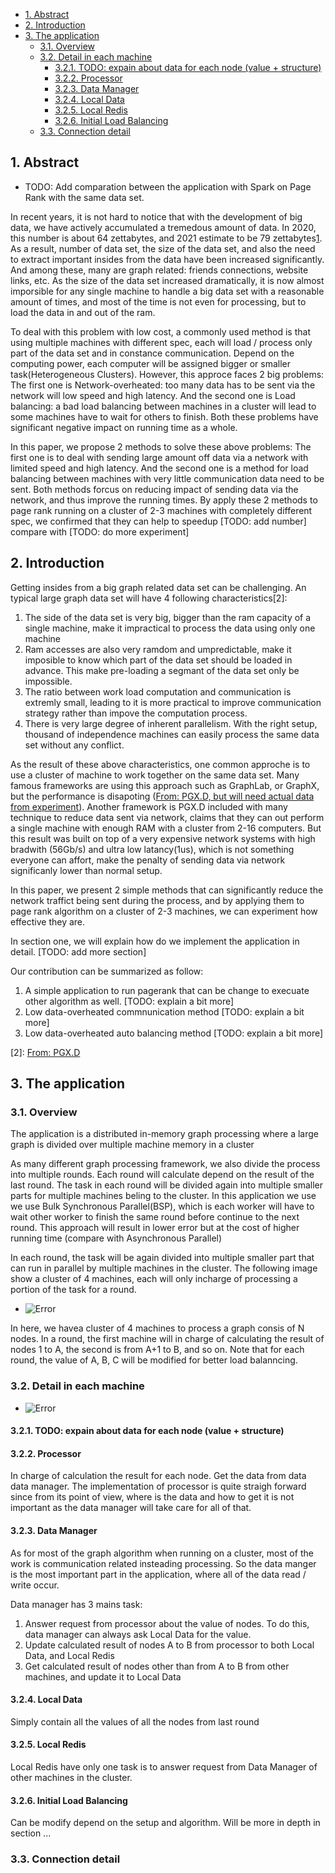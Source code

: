 - [1. Abstract](#1-abstract)
- [2. Introduction](#2-introduction)
- [3. The application](#3-the-application)
  - [3.1. Overview](#31-overview)
  - [3.2. Detail in each machine](#32-detail-in-each-machine)
    - [3.2.1. TODO: expain about data for each node (value + structure)](#321-todo-expain-about-data-for-each-node-value--structure)
    - [3.2.2. Processor](#322-processor)
    - [3.2.3. Data Manager](#323-data-manager)
    - [3.2.4. Local Data](#324-local-data)
    - [3.2.5. Local Redis](#325-local-redis)
    - [3.2.6. Initial Load Balancing](#326-initial-load-balancing)
  - [3.3. Connection detail](#33-connection-detail)

## 1. Abstract

+ TODO: Add comparation between the application with Spark on Page Rank with the same data set.

In recent years, it is not hard to notice that with the development of big data, we have actively accumulated a tremedous amount of data. In 2020, this number is about 64 zettabytes, and 2021 estimate to be 79 zettabytes[1]. As a result, number of data set, the size of the data set, and also the need to extract important insides from the data have been increased significantly. And among these, many are graph related: friends connections, website links, etc. As the size of the data set increased dramatically, it is now almost imporsible for any single machine to handle a big data set with a reasonable amount of times, and most of the time is not even for processing, but to load the data in and out of the ram.

To deal with this problem with low cost, a commonly used method is that using multiple machines with different spec, each will load / process only part of the data set and in constance communication. Depend on the computing power, each computer will be assigned bigger or smaller task(Heterogeneous Clusters). However, this approce faces 2 big problems: The first one is Network-overheated: too many data has to be sent via the network will low speed and high latency. And the second one is Load balancing: a bad load balancing between machines in a cluster will lead to some machines have to wait for others to finish. Both these problems have significant negative impact on running time as a whole.

In this paper, we propose 2 methods to solve these above problems: The first one is to deal with sending large amount off data via a network with limited speed and high latency. And the second one is a method for load balancing between machines with very little communication data need to be sent. Both methods forcus on reducing impact of sending data via the network, and thus improve the running times. By apply these 2 methods to page rank running on a cluster of 2-3 machines with completely different spec, we confirmed that they can help to speedup [TODO: add number] compare with [TODO: do more experiment]

[1]: https://www.statista.com/statistics/871513/worldwide-data-created/

## 2. Introduction

Getting insides from a big graph related data set can be challenging. An typical large graph data set will have 4 following characteristics[2]:
  1. The side of the data set is very big, bigger than the ram capacity of a single machine, make it impractical to process the data using only one machine
  2. Ram accesses are also very ramdom and umpredictable, make it imposible to know which part of the data set should be loaded in advance. This make pre-loading a segmant of the data set only be impossible.
  3. The ratio between work load computation and communication is extremly small, leading to it is more practical to improve communication strategy rather than impove the computation process.
  4. There is very large degree of inherent parallelism. With the right setup, thousand of independence machines can easily process the same data set without any conflict.

As the result of these above characteristics, one common approche is to use a cluster of machine to work together on the same data set. Many famous frameworks are using this approach such as GraphLab, or GraphX, but the performance is disapoting ([From: PGX.D, but will need actual data from experiment](../paper/PGX.D.pdf)). Another framework is PGX.D included with many technique to reduce data sent via network, claims that they can out perform a single machine with enough RAM with a cluster from 2-16 computers. But this result was built on top of a very expensive network systems with high bradwith (56Gb/s) and ultra low latancy(1us), which is not something everyone can affort, make the penalty of sending data via network significanly lower than normal setup.

In this paper, we present 2 simple methods that can significantly reduce the network traffict being sent during the process, and by applying them to page rank algorithm on a cluster of 2-3 machines, we can experiment how effective they are.

In section one, we will explain how do we implement the application in detail.
[TODO: add more section] 

Our contribution can be summarized as follow:

1. A simple application to run pagerank that can be change to execuate other algorithm as well. [TODO: explain a bit more]
2. Low data-overheated commnunication method [TODO: explain a bit more]
3. Low data-overheated auto balancing method [TODO: explain a bit more]

[2]: [From: PGX.D](../paper/PGX.D.pdf)

## 3. The application

### 3.1. Overview


The application is a distributed in-memory graph processing where a large graph is divided over multiple machine memory in a cluster

As many different graph processing framework, we also divide the process into multiple rounds. Each round will calculate depend on the result of the last round. The task in each round will be divided again into multiple smaller parts for multiple machines beling to the cluster. In this application we use we use Bulk Synchronous Parallel(BSP), which is each worker will have to wait other worker to finish the same round before continue to the next round. This approach will result in lower error but at the cost of higher running time (compare with Asynchronous Parallel)

In each round, the task will be again divided into multiple smaller part that can run in parallel by multiple machines in the cluster. The following image show a cluster of 4 machines, each will only incharge of processing a portion of the task for a round.

+ ![Error](./images/4workers.png)

In here, we havea cluster of 4 machines to process a graph consis of N nodes. In a round, the first machine will in charge of calculating the result of nodes 1 to A, the second is from A+1 to B, and so on. Note that for each round, the value of A, B, C will be modified for better load balanncing. 

### 3.2. Detail in each machine

+ ![Error](./images/1worker.png)

#### 3.2.1. TODO: expain about data for each node (value + structure)

#### 3.2.2. Processor

In charge of calculation the result for each node. Get the data from data data manager. The implementation of processor is quite straigh forward since from its point of view, where is the data and how to get it is not important as the data manager will take care for all of that.

#### 3.2.3. Data Manager

As for most of the graph algorithm when running on a cluster, most of the work is communication related insteading processing. So the data manger is the most important part in the application, where all of the data read / write occur.

Data manager has 3 mains task:

1. Answer request from processor about the value of nodes. To do this, data manager can always ask Local Data for the value. 
2. Update calculated result of nodes A to B from processor to both Local Data, and Local Redis
3. Get calculated result of nodes other than from A to B from other machines, and update it to Local Data


#### 3.2.4. Local Data

Simply contain all the values of all the nodes from last round
#### 3.2.5. Local Redis

Local Redis have only one task is to answer request from Data Manager of other machines in the cluster.

#### 3.2.6. Initial Load Balancing

Can be modify depend on the setup and algorithm. Will be more in depth in section ...

### 3.3. Connection detail